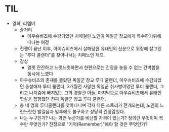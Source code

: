 # TIL

- 영화, 리멤버
    - 줄거리
        - 아우슈비츠에 수감되었던 치매걸린 노인이 독일군 장교에게 복수하기위해 떠나는 여정
	- 전쟁이 끝난 이후, 아이슈비츠에서 살해당한 유태인의 신분으로 위장해 살고있는 "루디 쿨랜더"를 찾아나서는 치매노인 제프.
    - 감상
        - 얼핏 잔잔하고 느릿느릿하면서 한편으로는 긴장을 놓을 수 없는 긴박함을 동시에 느꼈다
	- 아우슈비츠의 존재를 몰랐던 독일군 장교 루디 쿨랜더, 아우슈비츠에 수감되었던 동성애자 루디 쿨랜더, 3개월전 사망한 독일군 취사병이었던 루디 쿨랜더, 그리고 나치즘에 빠져있는 그의 경찰관 아들, 마지막으로 아우슈비츠에서 유태인 학살을 집행했던 진짜 독일군 장교 루디 쿨랜더.
	- 총 네 명의 루디쿨랜더를 찾아다니며 각자 다른 스토리가 전개되는데, 노인의 느릿느릿한 발걸음과 말투에도 불구하고 상당히 긴장감있다.
	- 나는 누구인가? 나는 과연 누군가를 비난할 자격이 있는가? 정의란 무엇이며 복수란 무엇인가? 진정으로 "기억(Remember)"해야 할 것은 무엇인가?
